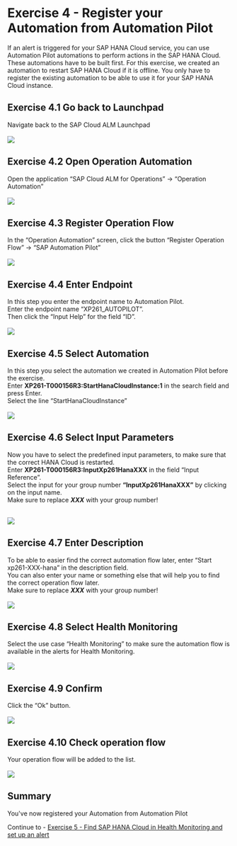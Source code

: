 # Exercise 4 - Register your Automation from Automation Pilot

If an alert is triggered for your SAP HANA Cloud service, you can use Automation Pilot automations to perform actions in the SAP HANA Cloud.
These automations have to be built first. For this exercise, we created an automation to restart SAP HANA Cloud if it is offline. You only have to register the existing automation to be able to use it for your SAP HANA Cloud instance.

## Exercise 4.1 Go back to Launchpad

Navigate back to the SAP Cloud ALM Launchpad  
<br>![](/exercises/ex4/images/Ex4_1.png)

## Exercise 4.2 Open Operation Automation

Open the application “SAP Cloud ALM for Operations” → “Operation Automation”  
<br>![](/exercises/ex4/images/Ex4_2.png)

## Exercise 4.3 Register Operation Flow

In the “Operation Automation” screen, click the button “Register Operation Flow” → “SAP Automation Pilot”  
<br>![](/exercises/ex4/images/Ex4_3.png)

## Exercise 4.4 Enter Endpoint

In this step you enter the endpoint name to Automation Pilot.  
Enter the endpoint name “XP261_AUTOPILOT”.  
Then click the “Input Help” for the field “ID”.  
<br>![](/exercises/ex4/images/Ex4_4.png)

## Exercise 4.5 Select Automation

In this step you select the automation we created in Automation Pilot before the exercise.  
Enter **XP261-T000156R3:StartHanaCloudInstance:1** in the search field and press Enter.  
Select the line “StartHanaCloudInstance”  
<br>![](/exercises/ex4/images/Ex4_5.png)

## Exercise 4.6 Select Input Parameters

Now you have to select the predefined input parameters, to make sure that the correct HANA Cloud is restarted.  
Enter **XP261-T000156R3:InputXp261HanaXXX** in the field “Input Reference”.  
Select the input for your group number **“InputXp261HanaXXX”** by clicking on the input name.  
Make sure to replace _**XXX**_ with your group number!

<br>![](/exercises/ex4/images/Ex4_6.png)

## Exercise 4.7 Enter Description

To be able to easier find the correct automation flow later, enter “Start xp261-XXX-hana” in the description field.  
You can also enter your name or something else that will help you to find the correct operation flow later.  
Make sure to replace _**XXX**_ with your group number!  
<br>![](/exercises/ex4/images/Ex4_7.png)

## Exercise 4.8 Select Health Monitoring

Select the use case “Health Monitoring” to make sure the automation flow is available in the alerts for Health Monitoring.  
<br>![](/exercises/ex4/images/Ex4_8.png)

## Exercise 4.9 Confirm

Click the “Ok” button.  
<br>![](/exercises/ex4/images/Ex4_9.png)

## Exercise 4.10 Check operation flow

Your operation flow will be added to the list.  
<br>![](/exercises/ex4/images/Ex4_10.png)

## Summary

You've now registered your Automation from Automation Pilot

Continue to - [Exercise 5 -	Find SAP HANA Cloud in Health Monitoring and set up an alert ](../ex5/README.md)
